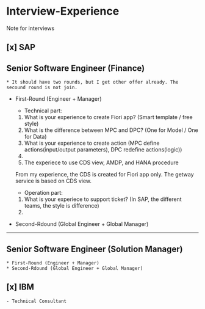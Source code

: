 # Interview-Experience
Note for interviews

##  [x] SAP 
## Senior Software Engineer (Finance)
    * It should have two rounds, but I get other offer already. The secound round is not join.
    
* First-Round (Engineer + Manager)
    * Technical part:
    1. What is your experience to create Fiori app? (Smart template / free style)
    2. What is the difference between MPC and DPC? (One for Model / One for Data)
    3. What is your experience to create action (MPC define actions(input/output parameters), DPC redefine actions(logic)) 
    4. 
    5. The experiece to use CDS view, AMDP, and HANA procedure
    
    From my experience, the CDS is created for Fiori app only. The getway service is based on CDS view.
    
    * Operation part:
    1. What is your experiece to support ticket? (In SAP, the different teams, the style is difference)
    2. 
    
* Second-Rdound (Global Engineer + Global Manager)
    
---
## Senior Software Engineer (Solution Manager)
    * First-Round (Engineer + Manager)
    * Second-Rdound (Global Engineer + Global Manager)
    
##  [x] IBM
    - Technical Consultant
    
